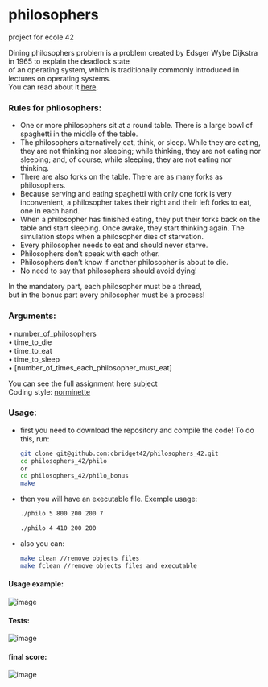 # philosophers
project for ecole 42

Dining philosophers problem is a problem created by Edsger Wybe Dijkstra in 1965 to explain the deadlock state  
of an operating system, which is traditionally commonly introduced in lectures on operating systems.  
You can read about it [here](https://en.wikipedia.org/wiki/Dining_philosophers_problem).
  
### Rules for philosophers:  
* One or more philosophers sit at a round table.
  There is a large bowl of spaghetti in the middle of the table.
* The philosophers alternatively eat, think, or sleep.
  While they are eating, they are not thinking nor sleeping; while thinking, they are not eating nor sleeping;
  and, of course, while sleeping, they are not eating nor thinking.
* There are also forks on the table. There are as many forks as philosophers.
* Because serving and eating spaghetti with only one fork is very inconvenient, a
  philosopher takes their right and their left forks to eat, one in each hand.
* When a philosopher has finished eating, they put their forks back on the table and start sleeping.
  Once awake, they start thinking again. The simulation stops when a philosopher dies of starvation.
* Every philosopher needs to eat and should never starve.
* Philosophers don’t speak with each other.
* Philosophers don’t know if another philosopher is about to die.
* No need to say that philosophers should avoid dying!
  
In the mandatory part, each philosopher must be a thread,  
but in the bonus part every philosopher must be a process!  
  
### Arguments:
• number_of_philosophers  
• time_to_die  
• time_to_eat  
• time_to_sleep  
• [number_of_times_each_philosopher_must_eat]  
  
You can see the full assignment here [subject](https://github.com/cbridget42/philosophers_42/blob/main/subject/en.subject.pdf)  
Coding style: [norminette](https://github.com/cbridget42/philosophers_42/blob/main/subject/en.norm.pdf)  
  
### Usage:
* first you need to download the repository and compile the code! To do this, run:
	```bash
	git clone git@github.com:cbridget42/philosophers_42.git
	cd philosophers_42/philo
    or
    cd philosophers_42/philo_bonus
	make
	```
* then you will have an executable file. Exemple usage:
    ```bash
	./philo 5 800 200 200 7
	```
	```bash
    ./philo 4 410 200 200
	```
* also you can:
	```bash
	make clean //remove objects files
	make fclean //remove objects files and executable
	```
  
#### Usage example:
![image](https://github.com/cbridget42/philosophers_42/blob/main/images/phylo.svg)
  
#### Tests:
![image](https://github.com/cbridget42/philosophers_42/blob/main/images/Screenshot%20from%202022-11-16%2018-34-56.png)
  
#### final score:
![image](https://github.com/cbridget42/philosophers_42/blob/main/images/Screenshot%20from%202022-11-16%2018-47-26.png)
  